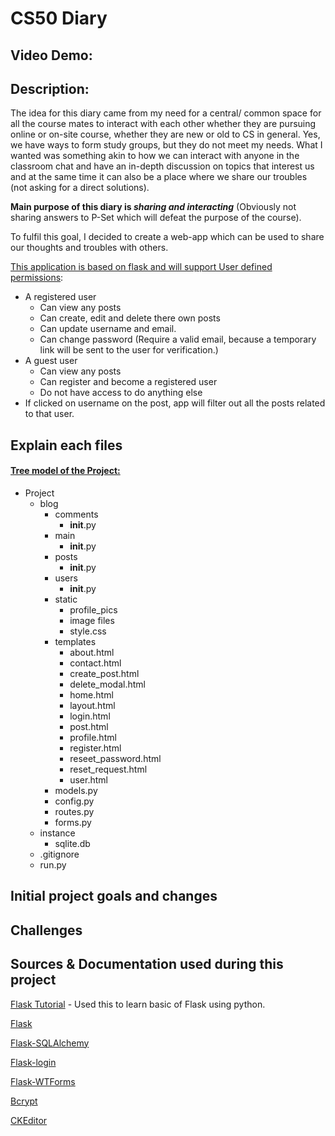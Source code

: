 # CS50 Diary
## Video Demo:  <URL HERE>
## Description:
The idea for this diary came from my need for a central/ common space for all the course mates to interact with each other whether they are pursuing online or on-site course, whether they are new or old to CS in general. Yes, we have ways to form study groups, but they do not meet my needs. What I wanted was something akin to how we can interact with anyone in the classroom chat and have an in-depth discussion on topics that interest us and at the same time it can also be a place where we share our troubles (not asking for a direct solutions).

**Main purpose of this diary is _sharing and interacting_** (Obviously not sharing answers to P-Set which will defeat the purpose of the course).  

To fulfil this goal, I decided to create a web-app which can be used to share our thoughts and troubles with others. 

<ins>This application is based on flask and will support User defined permissions</ins>:
+ A registered user 
    + Can view any posts
    + Can create, edit and delete there own posts
    + Can update username and email.
    + Can change password (Require a valid email, because a temporary link will be sent to the user for verification.)
+ A guest user
    + Can view any posts
    + Can register and become a registered user
    + Do not have access to do anything else
+ If clicked on username on the post, app will filter out all the posts related to that user.


## Explain each files
#### <ins>**Tree model of the Project:**</ins>
+ Project
    + blog
        + comments
            + __init__.py
        + main
            + __init__.py
        + posts
            + __init__.py
        + users
            + __init__.py
        + static
            + profile_pics
            + image files
            + style.css
        + templates
            + about.html
            + contact.html
            + create_post.html
            + delete_modal.html
            + home.html
            + layout.html
            + login.html
            + post.html
            + profile.html
            + register.html
            + reseet_password.html
            + reset_request.html
            + user.html
        + models.py
        + config.py
        + routes.py
        + forms.py
    + instance
        + sqlite.db
    + .gitignore
    + run.py








## Initial project goals and changes

## Challenges

## Sources & Documentation used during this project
[Flask Tutorial](https://www.youtube.com/watch?v=MwZwr5Tvyxo&list=PL-osiE80TeTs4UjLw5MM6OjgkjFeUxCYH) - Used this to learn basic of Flask using python.

[Flask]()

[Flask-SQLAlchemy]()

[Flask-login]()

[Flask-WTForms]()

[Bcrypt]()

[CKEditor]()
